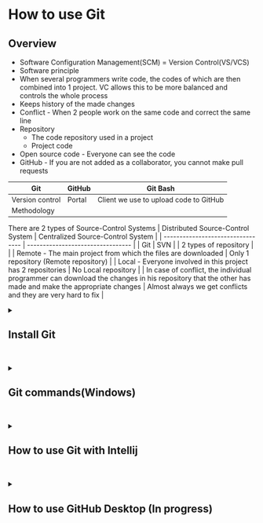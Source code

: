 # How to use Git


## Overview

- Software Configuration Management(SCM) = Version Control(VS/VCS)
- Software principle
- When several programmers write code, the codes of which are then combined into 1 project. VC allows this to be more balanced and controls the whole process
- Keeps history of the made changes
- Conflict - When 2 people work on the same code and correct the same line
- Repository
  - The code repository used in a project
  - Project code    
- Open source code - Everyone can see the code
- GitHub - If you are not added as a collaborator, you cannot make pull requests

| Git        | GitHub  | Git Bash |
| ---------- | ------- | -------- |
| Version control | Portal | Client we use to upload code to GitHub |
| Methodology | | |


There are 2 types of Source-Control Systems 
| Distributed Source-Control System | Centralized Source-Control System |
| --------------------------------- | --------------------------------- |
| Git | SVN |
| 2 types of repository | |
| Remote - The main project from which the files are downloaded | Only 1 repository (Remote repository) |
| Local - Everyone involved in this project has 2 repositories | No Local repository |
| In case of conflict, the individual programmer can download the changes in his repository that the other has made and make the appropriate changes | Almost always we get conflicts and they are very hard to fix |



<details>
<summary><h2>Install Git</h2></summary>
<br>
     
1. To install Git visit - https://git-scm.com/
2. Follow the below steps for the installation

     ![step-1](git-steps/g-1.png) 
     ![step-2](git-steps/g-2.png)

     ![step-3](git-steps/g-3.png)

     ![step-4](git-steps/g-4.png)

     ![step-5](git-steps/g-5.png)
 
     ![step-6](git-steps/g-6.png)

     ![step-7](git-steps/g-7.png)

     ![step-8](git-steps/g-8.png)

     ![step-9](git-steps/g-9.png)

     ![step-10](git-steps/g-10.png)

     ![step-11](git-steps/g-11.png)

     ![step-12](git-steps/g-12.png)

     ![step-13](git-steps/g-13.png)

     ![step-14](git-steps/g-14.png)

     ![step-15](git-steps/g-15.png)

     ![step-16](git-steps/g-16.png)
     
     ![step-17](git-steps/g-17.png)
   
</details>


##

<details>
<summary><h2>Git commands(Windows)</h2></summary>
<br>

Before following the below commands you would need to set Git with your GitHub profile. You can check [here](https://docs.github.com/en/get-started/getting-started-with-git/setting-your-username-in-git) how to do it.

1. Create a folder on your Desktop named "test"

2. Right click on it and select "Open Git Bash here"

   ![gc-2](git-commands/gc-2.png)

3. Open the folder "test"

4. In the Git console write the command
   ```
   git init
   ```
   This command creates a Local repository on your PC.
   
   ![gc-4](git-commands/gc-4.png)

5. Create "file-1.txt" in the "test" folder 
   ```
   touch file-1.txt
   ```
   ![gc-5](git-commands/gc-5.png)

6. Check the status of your Local repository
   ```
   git status
   ```
   ![gc-6](git-commands/gc-6.png)

   From the result you got, it can be seen that you don't have any commits and have 1 untracked file.

7. As mentioned in the result you got from the previous point you need to use:
   ```
   git add file-1.txt
   ```
   ![gc-7](git-commands/gc-7.png)

8. Check the status 
   ```
   git status
   ```
   ![gc-8](git-commands/gc-8.png)

9. Commit the changes
   ```
   git commit -m "Add text file"
   ```
   ```
   git commit -m "[Message]"
   ```
   ![gc-9](git-commands/gc-9.png)
   
   From the above message you can see that you have added a new commit with a message "Add text file" and you have changed 1 file(file-1.txt).

10. Check the status
    ```
    git status
    ```   
    ![gc-10](git-commands/gc-10.png)

    When you see the above message, that means you are ready to the push the changes and add them to the Remote repository.

11. Add some text to file-1.txt
    ```
    echo "Sofia" >> file-1.txt
    ```
    ![gc-11](git-commands/gc-11.png)

12. You can clear your console using
    ```
    clear
    ```

13. After adding text to file-1.txt, check the status
    ```
    git status
    ```
    ![gc-13](git-commands/gc-13.png)

    From the above message you can either prepare your changes for commit or discard the changes you have made.
    If you want to restore the previous state of the file you have to use:
    ```
    git restore file-1.txt
    ```

    If you want to keep the changes you made and prepare them for commit you have to use:
    ```
    git add file-1.txt
    ```
    With this command you can add 1 file at a time, but what if you have multiple... 

14. Add 2 more files to the "test" folder
    ```
    touch file-2.txt
    touch file-3.txt
    ```
    ![gc-14](git-commands/gc-14.png)

15. Check the status
    ```
    git status
    ```
    ![gc-15](git-commands/gc-15.png)

16. Add all files at once
    ```
    git add .
    ```
    ![gc-16](git-commands/gc-16.png)

17. Check the status
    ```
    git status
    ```
    ![gc-17](git-commands/gc-17.png)

18. Commit the changes
    ```
    git commit -m "Added 2 new files and changed file-1.txt"
    ```
    ![gc-18](git-commands/gc-18.png)

19. Check the status
    ```
    git status
    ```
    ![gc-19](git-commands/gc-19.png)

20. Remove file-3.txt
    ```
    rm -i file-3.txt
    ```
    Since you are using "-i", you will be asked whether you want this file to be deleted. 
    ![gc-20](git-commands/gc-20.png)

21. Check the status
    ```
    git status
    ```
    ![gc-21](git-commands/gc-21.png)

22. Prepare everything for commit and check the status
    ```
    git add .
    git status
    ```
    ![gc-22](git-commands/gc-22.png)

23. Commit
    ```
    git commit -m "Deleted file-3.txt"
    ```
    ![gc-23](git-commands/gc-23.png)

24. Check the history of your commits
    ```
    git log
    ```
    ![gc-24](git-commands/gc-24.png)

25. Connect your Local repository with the one in GitHub
    
    You need a repository in your GitHub. To create one follow the steps below:

    Step 1
    
    <kbd> ![25-1](git-commands/gc-25-1.png) </kbd>

    Step 2
    
    <kbd> ![25-2](git-commands/gc-25-2.png) </kbd>

    Step 3

    <kbd> ![25-3](git-commands/gc-25-3.png) </kbd>

    Copy the URL of the repository and use the following command:
    ```
    git remote add origin [URL]
    ```
    ```
    git remote add origin https://github.com/DenisBuserski/test
    ```
    ![25-4](git-commands/gc-25-4.png)

    Move to your main branch:
    ```
    git checkout -b main
    ```
    ![25-5](git-commands/gc-25-5.png)

    Fetch the data from it:
    ```
    git fetch origin main
    ```
    ![25-6](git-commands/gc-25-6.png)

    Rebase:
    ```
    git rebase origin/main
    ```
    ![25-7](git-commands/gc-25-7.png)

    Push your changes:
    ```
    git push -u origin main
    ```
    ![25-8](git-commands/gc-25-8.png)

    After that you will see "file-1.txt" and "file-2.txt" in your GitHub repository.

26. There was a change in file-2.txt, which was not done by you. In this case you would need to take those changes on your side.

    Modify file-2.txt directly from GitHub. Follow bellow to see how:

    <kbd> ![gc-26-1](git-commands/gc-26-1.png) </kbd>

    <kbd> ![gc-26-2](git-commands/gc-26-2.png) </kbd>

    <kbd> ![gc-26-3](git-commands/gc-26-3.png) </kbd>

    After the file was changed you will pull those changes on your side:
    ```
    git pull
    ```
    This command takes the latest changes.
    
    ![gc-26-4](git-commands/gc-26-4.png)

    Now when you have pulled the changes. You can check if file-2.txt is changed on your side:
    ```
    cat file-2.txt
    ```
    ![gc-26-5](git-commands/gc-26-5.png)

27. Modify file-2.txt from GitHub and use: 
    ```
    git fetch
    ```
    Now you wil see what the difference between "pull" and "fetch" is.

    ![gc-27-1](git-commands/gc-27-1.png)

    ```
    git diff main..origin/main
    ```
    ![gc-27-2](git-commands/gc-27-2.png)

    You can see what changes were made to the file, before you pull those changes on your Local repository.

    ```
    git pull
    ```
    ![gc-27-3](git-commands/gc-27-3.png)

    ```
    git status
    ```
    ![gc-27-4](git-commands/gc-27-4.png)

28. What if you don't have the repository on your machine?
    Create a new folder on your Desktop named "Projects", right click on it "Open Git Bash here".
    ```
    git clone [URL]
    ```
    ```
    git clone https://github.com/DenisBuserski/test
    ```
    ![gc-28](git-commands/gc-28.png)



<h4> You can check here a grafical explanation of some of the commands we used. </h4>

<kbd> ![0](git-commands/git-simple-workflow.png) </kbd>
    
</details>


##

<details>
<summary><h2>How to use Git with Intellij</h2></summary>
<br>

Create a new repository on GitHub

<kbd> ![p-1](git-with-intellij/p-1.png) </kbd>

Create a new project in IntelliJ

![p-2](git-with-intellij/p-2.png) 

Select "Terminal"

![p-3](git-with-intellij/p-3.png) 

![p-4](git-with-intellij/p-4.png) 

Following you already know the Git commands:

![p-5](git-with-intellij/p-5.png) 

![p-6](git-with-intellij/p-6.png) 

![p-7](git-with-intellij/p-7.png) 

![p-8](git-with-intellij/p-8.png) 

Someone made some changes... Lets see them... 

![p-9](git-with-intellij/p-9.png) 

You don't have this project on our PC...

<kbd> ![p-10](git-with-intellij/p-10.png) </kbd>

<kbd> ![p-11](git-with-intellij/p-11.png) </kbd>

![p-12](git-with-intellij/p-12.png) 

![p-13](git-with-intellij/p-13.png) 

</details>


##

<details>
<summary><h2>How to use GitHub Desktop (In progress)</h2></summary>
<br>

You can download GitHub Desktop from [here](https://desktop.github.com/)

</details>

